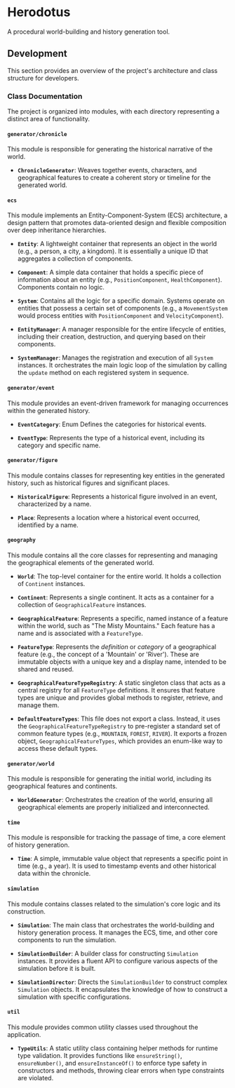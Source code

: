 # Herodotus

A procedural world-building and history generation tool.

## Development

This section provides an overview of the project's architecture and class structure for developers.

### Class Documentation

The project is organized into modules, with each directory representing a distinct area of functionality.

#### `generator/chronicle`

This module is responsible for generating the historical narrative of the world.

*   **`ChronicleGenerator`**: Weaves together events, characters, and geographical features to create a coherent story or timeline for the generated world.

#### `ecs`

This module implements an Entity-Component-System (ECS) architecture, a design pattern that promotes data-oriented design and flexible composition over deep inheritance hierarchies.

*   **`Entity`**: A lightweight container that represents an object in the world (e.g., a person, a city, a kingdom). It is essentially a unique ID that aggregates a collection of components.

*   **`Component`**: A simple data container that holds a specific piece of information about an entity (e.g., `PositionComponent`, `HealthComponent`). Components contain no logic.

*   **`System`**: Contains all the logic for a specific domain. Systems operate on entities that possess a certain set of components (e.g., a `MovementSystem` would process entities with `PositionComponent` and `VelocityComponent`).

*   **`EntityManager`**: A manager responsible for the entire lifecycle of entities, including their creation, destruction, and querying based on their components.

*   **`SystemManager`**: Manages the registration and execution of all `System` instances. It orchestrates the main logic loop of the simulation by calling the `update` method on each registered system in sequence.

#### `generator/event`

This module provides an event-driven framework for managing occurrences within the generated history.

*   **`EventCategory`**: Enum Defines the categories for historical events.

*   **`EventType`**: Represents the type of a historical event, including its category and specific name.

#### `generator/figure`

This module contains classes for representing key entities in the generated history, such as historical figures and significant places.

*   **`HistoricalFigure`**: Represents a historical figure involved in an event, characterized by a name.

*   **`Place`**: Represents a location where a historical event occurred, identified by a name.

#### `geography`

This module contains all the core classes for representing and managing the geographical elements of the generated world.

*   **`World`**: The top-level container for the entire world. It holds a collection of `Continent` instances.

*   **`Continent`**: Represents a single continent. It acts as a container for a collection of `GeographicalFeature` instances.

*   **`GeographicalFeature`**: Represents a specific, named instance of a feature within the world, such as "The Misty Mountains." Each feature has a name and is associated with a `FeatureType`.

*   **`FeatureType`**: Represents the *definition* or *category* of a geographical feature (e.g., the concept of a 'Mountain' or 'River'). These are immutable objects with a unique key and a display name, intended to be shared and reused.

*   **`GeographicalFeatureTypeRegistry`**: A static singleton class that acts as a central registry for all `FeatureType` definitions. It ensures that feature types are unique and provides global methods to register, retrieve, and manage them.

*   **`DefaultFeatureTypes`**: This file does not export a class. Instead, it uses the `GeographicalFeatureTypeRegistry` to pre-register a standard set of common feature types (e.g., `MOUNTAIN`, `FOREST`, `RIVER`). It exports a frozen object, `GeographicalFeatureTypes`, which provides an enum-like way to access these default types.

#### `generator/world`

This module is responsible for generating the initial world, including its geographical features and continents.

*   **`WorldGenerator`**: Orchestrates the creation of the world, ensuring all geographical elements are properly initialized and interconnected.

#### `time`

This module is responsible for tracking the passage of time, a core element of history generation.

*   **`Time`**: A simple, immutable value object that represents a specific point in time (e.g., a year). It is used to timestamp events and other historical data within the chronicle.

#### `simulation`

This module contains classes related to the simulation's core logic and its construction.

*   **`Simulation`**: The main class that orchestrates the world-building and history generation process. It manages the ECS, time, and other core components to run the simulation.

*   **`SimulationBuilder`**: A builder class for constructing `Simulation` instances. It provides a fluent API to configure various aspects of the simulation before it is built.

*   **`SimulationDirector`**: Directs the `SimulationBuilder` to construct complex `Simulation` objects. It encapsulates the knowledge of how to construct a simulation with specific configurations.

#### `util`

This module provides common utility classes used throughout the application.

*   **`TypeUtils`**: A static utility class containing helper methods for runtime type validation. It provides functions like `ensureString()`, `ensureNumber()`, and `ensureInstanceOf()` to enforce type safety in constructors and methods, throwing clear errors when type constraints are violated.